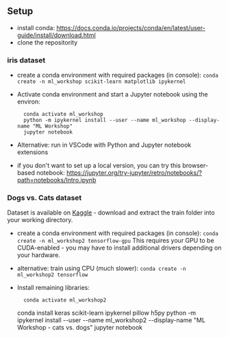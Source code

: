 ## Setup

- install conda: https://docs.conda.io/projects/conda/en/latest/user-guide/install/download.html
- clone the repositority

### iris dataset

- create a conda environment with required packages (in console): `conda create -n ml_workshop scikit-learn matplotlib ipykernel`
- Activate conda environment and start a Jupyter notebook using the environ:

        conda activate ml_workshop
        python -m ipykernel install --user --name ml_workshop --display-name "ML Workshop"
        jupyter notebook
- Alternative: run in VSCode with Python and Jupyter notebook extensions
- if you don't want to set up a local version, you can try this browser-based notebook: https://jupyter.org/try-jupyter/retro/notebooks/?path=notebooks/Intro.ipynb

### Dogs vs. Cats dataset

Dataset is available on [Kaggle](https://www.kaggle.com/c/dogs-vs-cats) - download and extract the train folder into your working directory.  

- create a conda environment with required packages (in console): `conda create -n ml_workshop2 tensorflow-gpu`
This requires your GPU to be CUDA-enabled - you may have to install additional drivers depending on your hardware.
- alternative: train using CPU (much slower): `conda create -n ml_workshop2 tensorflow`
- Install remaining libraries:

        conda activate ml_workshop2
	conda install keras scikit-learn ipykernel pillow h5py
        python -m ipykernel install --user --name ml_workshop2 --display-name "ML Workshop - cats vs. dogs"
        jupyter notebook
